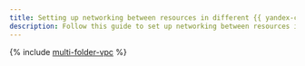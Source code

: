 ```yaml
---
title: Setting up networking between resources in different {{ yandex-cloud }} folders
description: Follow this guide to set up networking between resources in different {{ yandex-cloud }} folders.
---
```


{% include [multi-folder-vpc](../../_tutorials/routing/multi-folder-vpc.md) %}